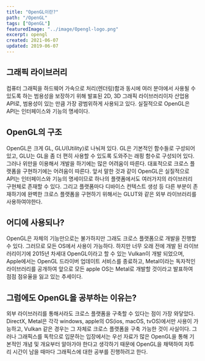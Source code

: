 ```yaml
---
title: "OpenGL이란?"
path: "/OpenGL"
tags: ["OpenGL"]
featuredImage: "../image/Opengl-logo.png"
excerpt: opengl
created: 2021-06-07
updated: 2019-06-07
---
```


## 그래픽 라이브러리

컴퓨터 그래픽을 하드웨어 가속으로 처리(렌더링)함과 동시에 여러 분야에서 사용될 수 있도록 하는 범용성을 보장하기 위해 발표된 2D, 3D 그래픽 라이브러리이자 산업용 API로, 범용성이 있는 만큼 가장 광범위하게 사용되고 있다. 실질적으로 OpenGL은 API는 인터페이스와 기능의 명세이다.

## OpenGL의 구조

OpenGL은 크게 GL, GLU(Utility)로 나눠져 있다. GL은 기본적인 함수들로 구성되어 있고, GLU는 GL을 좀 더 편히 사용할 수 있도록 도와주는 래핑 함수로 구성되어 있다. 그러나 위만을 이용해서 개발을 하기에는 많은 어려움이 따른다. 대표적으로 크로스 플랫폼을 구현하기에는 어려움이 따른다. 앞서 말한 것과 같이 OpenGL은 실질적으로 API는 인터페이스와 기능의 명세이므로 하나의 플랫폼에서도 여러가지의 라이브러리 구현체로 존재할 수 있다. 그리고 플랫폼마다 디바이스 컨텍스트 생성 등 다른 부분이 존재하기에 완벽한 크로스 플랫폼을 구현하기 위해서는 GLUT와 같은 외부 라이브러리를 사용하여야한다.

## 어디에 사용되나?

OpenGL은 자체의 기능만으로는 불가하지만 그래도 크로스 플랫폼으로 개발을 진행할 수 있다. 그러므로 모든 OS에서 사용이 가능하다. 하지만 너무 오래 전에 개발 된 라이브러리이기에 2015년 차세대 OpenGL이라고 할 수 있는 Vulkan이 개발 되었으며, Apple에서는 OpenGL 드라이버 업데이트 서비스를 종료하고, Metal이라는 독자적인 라이브러리를 공개하여 앞으로 모든 apple OS는 Metal로 개발할 것이라고 발표하여 점점 점유율을 잃고 있는 추세이다. 

## 그럼에도 OpenGL을 공부하는 이유는?

외부 라이브러리를 통해서라도 크로스 플랫폼을 구축할 수 있다는 점이 가장 와닿았다. DirectX, Metal은 각각 windows, apple의 OS(ios, macOS, tvOS)에서만 사용이 가능하고, Vulkan 같은 경우는 그 자체로 크로스 플랫폼을 구축 가능한 것이 사실이다. 그러나 그래픽스를 독학으로 입문하는 입장에서는 우선 자료가 많은 OpenGL을 통해 기본적인 개념 및 개요부터 알아가야 한다고 생각하기 때문에 OpenGL을 채택하여 자투리 시간이 남을 때마다 그래픽스에 대한 공부를 진행하려고 한다. 